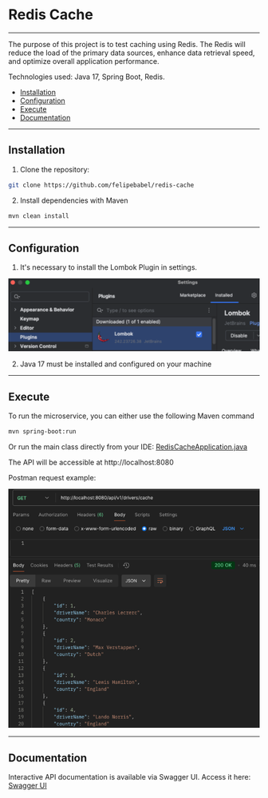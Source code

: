 # Redis Cache

---
The purpose of this project is to test caching using Redis.
The Redis will reduce the load of the primary data sources, enhance data retrieval speed, 
and optimize overall application performance.

Technologies used: Java 17, Spring Boot, Redis.

- [Installation](#installation)
- [Configuration](#configuration)
- [Execute](#execute)
- [Documentation](#documentation)
---
## Installation

1. Clone the repository:

```bash
git clone https://github.com/felipebabel/redis-cache
```

2. Install dependencies with Maven
```bash
mvn clean install
```
---
## Configuration

1. It's necessary to install the Lombok Plugin in settings.

![img_2.png](img_2.png)

2. Java 17 must be installed and configured on your machine
---
## Execute

To run the microservice, you can either use the following Maven command
```bash
mvn spring-boot:run
```
Or run the main class directly from your IDE:
[RedisCacheApplication.java](src/main/java/com/redis/RedisCacheApplication.java)

   
The API will be accessible at http://localhost:8080

Postman request example:

![img_1.png](img_1.png)

---
## Documentation
Interactive API documentation is available via Swagger UI.
Access it here:
[Swagger UI](http://localhost:8080/swagger-ui/index.html#/)